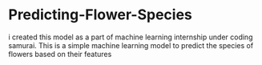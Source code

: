 # Predicting-Flower-Species
i created this model as a part of machine learning internship under coding samurai. This is a simple machine learning model to  predict the species of flowers based on their features
